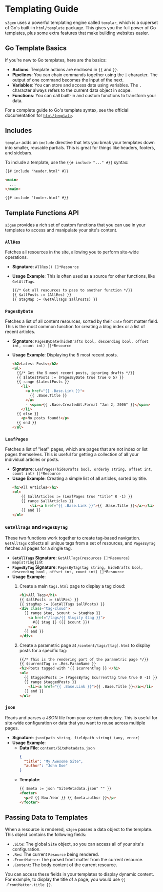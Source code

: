 
# Templating Guide

`s3gen` uses a powerful templating engine called `templar`, which is a superset of Go's built-in `html/template` package. This gives you the full power of Go templates, plus some extra features that make building websites easier.

## Go Template Basics

If you're new to Go templates, here are the basics:

*   **Actions**: Template actions are enclosed in `{{` and `}}`.
*   **Pipelines**: You can chain commands together using the `|` character. The output of one command becomes the input of the next.
*   **Variables**: You can store and access data using variables. The `.` character always refers to the current data object in scope.
*   **Functions**: You can call built-in and custom functions to transform your data.

For a complete guide to Go's template syntax, see the official documentation for [`html/template`](https://pkg.go.dev/html/template).

## Includes

`templar` adds an `include` directive that lets you break your templates down into smaller, reusable partials. This is great for things like headers, footers, and sidebars.

To include a template, use the `{{# include "..." #}}` syntax:

```html
{{# include "header.html" #}}

<main>
  ...
</main>

{{# include "footer.html" #}}
```

## Template Functions API

`s3gen` provides a rich set of custom functions that you can use in your templates to access and manipulate your site's content.

### `AllRes`

Fetches all resources in the site, allowing you to perform site-wide operations.

*   **Signature**: `AllRes() []*Resource`
*   **Usage Example**: This is often used as a source for other functions, like `GetAllTags`.

    ```html
    {{/* Get all resources to pass to another function */}}
    {{ $allPosts := (AllRes) }}
    {{ $tagMap := (GetAllTags $allPosts) }}
    ```

### `PagesByDate`

Fetches a list of all content resources, sorted by their `date` front matter field. This is the most common function for creating a blog index or a list of recent articles.

*   **Signature**: `PagesByDate(hideDrafts bool, descending bool, offset int, count int) []*Resource`
*   **Usage Example**: Displaying the 5 most recent posts.

    ```html
    <h2>Latest Posts</h2>
    <ul>
      {{/* Get the 5 most recent posts, ignoring drafts */}}
      {{ $latestPosts := (PagesByDate true true 0 5) }}
      {{ range $latestPosts }}
        <li>
          <a href="{{ .Base.Link }}">
            {{ .Base.Title }}
          </a>
          - <span>{{ .Base.CreatedAt.Format "Jan 2, 2006" }}</span>
        </li>
      {{ else }}
        <p>No posts found!</p>
      {{ end }}
    </ul>
    ```

### `LeafPages`

Fetches a list of "leaf" pages, which are pages that are not index or list pages themselves. This is useful for getting a collection of all your individual articles or posts.

*   **Signature**: `LeafPages(hideDrafts bool, orderby string, offset int, count int) []*Resource`
*   **Usage Example**: Creating a simple list of all articles, sorted by title.
    ```html
    <h1>All Articles</h1>
    <ul>
        {{ $allArticles := (LeafPages true "title" 0 -1) }}
        {{ range $allArticles }}
            <li><a href="{{ .Base.Link }}">{{ .Base.Title }}</a></li>
        {{ end }}
    </ul>
    ```

### `GetAllTags` and `PagesByTag`

These two functions work together to create tag-based navigation. `GetAllTags` collects all unique tags from a set of resources, and `PagesByTag` fetches all pages for a single tag.

*   **`GetAllTags` Signature**: `GetAllTags(resources []*Resource) map[string]int`
*   **`PagesByTag` Signature**: `PagesByTag(tag string, hideDrafts bool, descending bool, offset int, count int) []*Resource`
*   **Usage Example**:
    1.  Create a main `tags.html` page to display a tag cloud:

        ```html
        <h1>All Tags</h1>
        {{ $allPosts := (AllRes) }}
        {{ $tagMap := (GetAllTags $allPosts) }}
        <div class="tag-cloud">
          {{ range $tag, $count := $tagMap }}
            <a href="/tags/{{ Slugify $tag }}">
              #{{ $tag }} ({{ $count }})
            </a>
          {{ end }}
        </div>
        ```

    2.  Create a parametric page at `/content/tags/[tag].html` to display posts for a specific tag:
        ```html
        {{/* This is the rendering part of the parametric page */}}
        {{ $currentTag := .Res.ParamName }}
        <h1>Posts tagged with '{{ $currentTag }}'</h1>
        <ul>
          {{ $taggedPosts := (PagesByTag $currentTag true true 0 -1) }}
          {{ range $taggedPosts }}
            <li><a href="{{ .Base.Link }}">{{ .Base.Title }}</a></li>
          {{ end }}
        </ul>
        ```

### `json`

Reads and parses a JSON file from your `content` directory. This is useful for site-wide configuration or data that you want to reuse across multiple pages.

*   **Signature**: `json(path string, fieldpath string) (any, error)`
*   **Usage Example**:
    *   **Data File**: `content/SiteMetadata.json`
        ```json
        {
          "title": "My Awesome Site",
          "author": "John Doe"
        }
        ```
    *   **Template**:
        ```html
        {{ $meta := json "SiteMetadata.json" "" }}
        <footer>
          <p>© {{ Now.Year }} {{ $meta.author }}</p>
        </footer>
        ```

## Passing Data to Templates

When a resource is rendered, `s3gen` passes a data object to the template. This object contains the following fields:

*   `.Site`: The global `Site` object, so you can access all of your site's configuration.
*   `.Res`: The current `Resource` being rendered.
*   `.FrontMatter`: The parsed front matter from the current resource.
*   `.Content`: The body content of the current resource.

You can access these fields in your templates to display dynamic content. For example, to display the title of a page, you would use `{{ .FrontMatter.title }}`.
